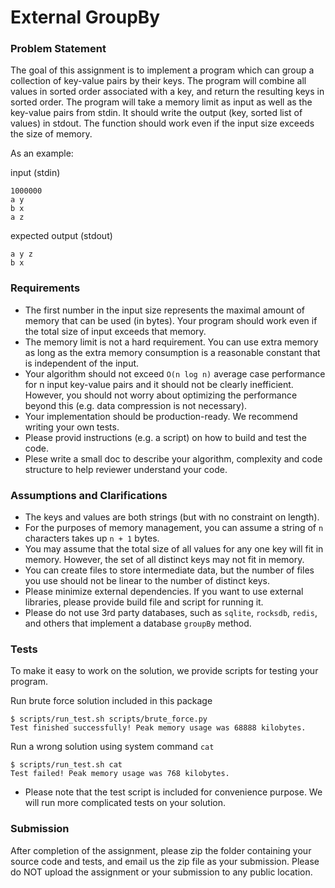 # External GroupBy

### Problem Statement

The goal of this assignment is to implement a program which can group a collection of key-value pairs by their keys. The program will combine all values in sorted order associated with a key, and return the resulting keys in sorted order.
The program will take a memory limit as input as well as the key-value pairs from stdin. It should write the output (key, sorted list of values) in stdout. The function should work even if the input size exceeds the size of memory.

As an example:

input (stdin)
```
1000000
a y
b x
a z
```

expected output (stdout)
```
a y z
b x
```

### Requirements

- The first number in the input size represents the maximal amount of memory that can be used (in bytes). Your program should work even if the total size of input exceeds that memory.
- The memory limit is not a hard requirement. You can use extra memory as long as the extra memory consumption is a reasonable constant that is independent of the input.
- Your algorithm should not exceed `O(n log n)` average case performance for n input key-value pairs and it should not be clearly inefficient. However, you should not worry about optimizing the performance beyond this (e.g. data compression is not necessary).
- Your implementation should be production-ready. We recommend writing your own tests.
- Please provid instructions (e.g. a script) on how to build and test the code.
- Plese write a small doc to describe your algorithm, complexity and code structure to help reviewer understand your code.

### Assumptions and Clarifications

- The keys and values are both strings (but with no constraint on length).
- For the purposes of memory management, you can assume a string of `n` characters takes up `n + 1` bytes.
- You may assume that the total size of all values for any one key will fit in memory. However, the set of all distinct keys may not fit in memory.
- You can create files to store intermediate data, but the number of files you use should not be linear to the number of distinct keys.
- Please minimize external dependencies. If you want to use external libraries, please provide build file and script for running it.
- Please do not use 3rd party databases, such as `sqlite`, `rocksdb`, `redis`, and others that implement a database `groupBy` method.

### Tests

To make it easy to work on the solution, we provide scripts for testing your program.

Run brute force solution included in this package
```
$ scripts/run_test.sh scripts/brute_force.py
Test finished successfully! Peak memory usage was 68888 kilobytes.
```

Run a wrong solution using system command `cat`
```
$ scripts/run_test.sh cat
Test failed! Peak memory usage was 768 kilobytes.
```

* Please note that the test script is included for convenience purpose. We will run more complicated tests on your solution.

### Submission

After completion of the assignment, please zip the folder containing your source code and tests, and email us the zip file as your submission.
Please do NOT upload the assignment or your submission to any public location.
